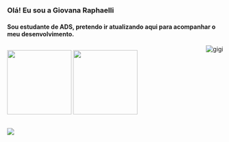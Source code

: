 ### Olá! Eu sou a Giovana Raphaelli   
#### Sou estudante de ADS, pretendo ir atualizando aqui para acompanhar o meu desenvolvimento.

<img align="right" alt="gigi" src="https://i.picasion.com/pic91/12808b96abb7e024264e304400947610.gif"> 

##

<div>
  <img height="150em" src="https://github-readme-stats.vercel.app/api?username=giovanaraphaelli&show_icons=true&theme=midnight-purple&include_all_commits=true&count_private=true"/>
  <img height="150em" src="https://github-readme-stats.vercel.app/api/top-langs/?username=giovanaraphaelli&layout=compact&langs_count=7&theme=midnight-purple"/>
</div>

  ##

<div> 
  
  <a href="https://www.linkedin.com/in/giovanaraphaelli" target="_blank"><img src="https://img.shields.io/badge/-LinkedIn-%230077B5?style=for-the-badge&logo=linkedin&logoColor=white" target="_blank"></a> 
  
 
  

